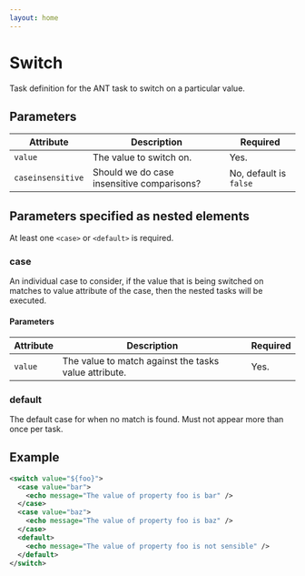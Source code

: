 ```yaml
---
layout: home
---
```

Switch
======

Task definition for the ANT task to switch on a particular value.

Parameters
----------

| Attribute       | Description                                | Required               |
|-----------------|--------------------------------------------|------------------------|
| `value`           | The value to switch on.                    | Yes.                   |
| `caseinsensitive` | Should we do case insensitive comparisons? | No, default is `false` |

Parameters specified as nested elements
---------------------------------------

At least one `<case>` or `<default>` is required.

### case

An individual case to consider, if the value that is being switched on matches to value attribute of the case, then the nested tasks will be executed.

#### Parameters

| Attribute | Description                                           | Required |
|-----------|-------------------------------------------------------|----------|
| `value`     | The value to match against the tasks value attribute. | Yes.     |

### default

The default case for when no match is found. Must not appear more than once per task.

Example
-------

```xml
<switch value="${foo}">
  <case value="bar">
    <echo message="The value of property foo is bar" />
  </case>
  <case value="baz">
    <echo message="The value of property foo is baz" />
  </case>
  <default>
    <echo message="The value of property foo is not sensible" />
  </default>
</switch>
```
